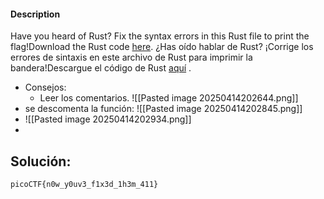 #### Description

Have you heard of Rust? Fix the syntax errors in this Rust file to print the flag!Download the Rust code [here](https://challenge-files.picoctf.net/c_verbal_sleep/dcdaf491b35c1d0f5075e9583edbbb7aaea1dffb6ad32bc000e4d87b5200ff7b/fixme3.tar.gz).
¿Has oído hablar de Rust? ¡Corrige los errores de sintaxis en este archivo de Rust para imprimir la bandera!Descargue el código de Rust [aquí](https://challenge-files.picoctf.net/c_verbal_sleep/dcdaf491b35c1d0f5075e9583edbbb7aaea1dffb6ad32bc000e4d87b5200ff7b/fixme3.tar.gz) .

* Consejos:
	- Leer los comentarios.
![[Pasted image 20250414202644.png]]
* se descomenta la función:
  ![[Pasted image 20250414202845.png]]
* ![[Pasted image 20250414202934.png]]
* 
## Solución:

```
picoCTF{n0w_y0uv3_f1x3d_1h3m_411}
```
